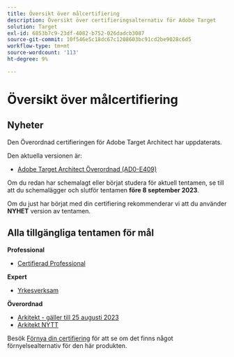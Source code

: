 ```yaml
---
title: Översikt över målcertifiering
description: Översikt över certifieringsalternativ för Adobe Target
solution: Target
exl-id: 6853b7c9-23df-4082-b752-026dadcb3087
source-git-commit: 10f546e5c18dc67c1208603bc91cd2be9028c6d5
workflow-type: tm+mt
source-wordcount: '113'
ht-degree: 9%

---
```


# Översikt över målcertifiering

## Nyheter

Den Överordnad certifieringen för Adobe Target Architect har uppdaterats.

Den aktuella versionen är:

* [Adobe Target Architect Överordnad (AD0-E409)](/help/certifications/at/at-m-architect.md)

Om du redan har schemalagt eller börjat studera för aktuell tentamen, se till att du schemalägger och slutför tentamen **före 8 september 2023**.

Om du just har börjat med din certifiering rekommenderar vi att du använder **NYHET** version av tentamen.

## Alla tillgängliga tentamen för mål

**Professional**

* [Certifierad Professional](/help/certifications/at/at-p-business.md) <!--AD0-E408-->

**Expert**

* [Yrkesverksam](/help/certifications/at/at-e-business.md) <!--AD0-E406-->

**Överordnad**

* [Arkitekt - gäller till 25 augusti 2023](/help/certifications/at/at-m-architect.md) <!--AD0-E407-->
* [Arkitekt NYTT](/help/certifications/at/at-m-architect0623.md) <!--AD0-E409-->

Besök [Förnya din certifiering](/help/certifications/renew.md) för att se om det finns något förnyelsealternativ för den här produkten.
